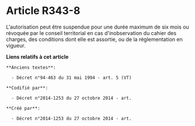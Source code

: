 # Article R343-8

L'autorisation peut être suspendue pour une durée maximum de six mois ou révoquée par le conseil territorial en cas
d'inobservation du cahier des charges, des conditions dont elle est assortie, ou de la réglementation en vigueur.

**Liens relatifs à cet article**

	**Anciens textes**:

	  - Décret n°94-463 du 31 mai 1994 - art. 5 (VT)

	**Codifié par**:

	  - Décret n°2014-1253 du 27 octobre 2014 - art.

	**Créé par**:

	  - Décret n°2014-1253 du 27 octobre 2014 - art.
